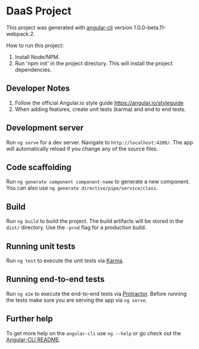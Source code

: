 # DaaS Project

This project was generated with [angular-cli](https://github.com/angular/angular-cli) version 1.0.0-beta.11-webpack.2.

How to run this project:

1. Install Node/NPM.
2. Run 'npm init' in the project directory. This will install the project dependencies.

## Developer Notes

1. Follow the official Angular.io style guide https://angular.io/styleguide
2. When adding features, create unit tests (karma) and end to end tests.


## Development server
Run `ng serve` for a dev server. Navigate to `http://localhost:4200/`. The app will automatically reload if you change any of the source files.

## Code scaffolding

Run `ng generate component component-name` to generate a new component. You can also use `ng generate directive/pipe/service/class`.

## Build

Run `ng build` to build the project. The build artifacts will be stored in the `dist/` directory. Use the `-prod` flag for a production build.

## Running unit tests

Run `ng test` to execute the unit tests via [Karma](https://karma-runner.github.io).

## Running end-to-end tests

Run `ng e2e` to execute the end-to-end tests via [Protractor](http://www.protractortest.org/). 
Before running the tests make sure you are serving the app via `ng serve`.

## Further help

To get more help on the `angular-cli` use `ng --help` or go check out the [Angular-CLI README](https://github.com/angular/angular-cli/blob/master/README.md).
